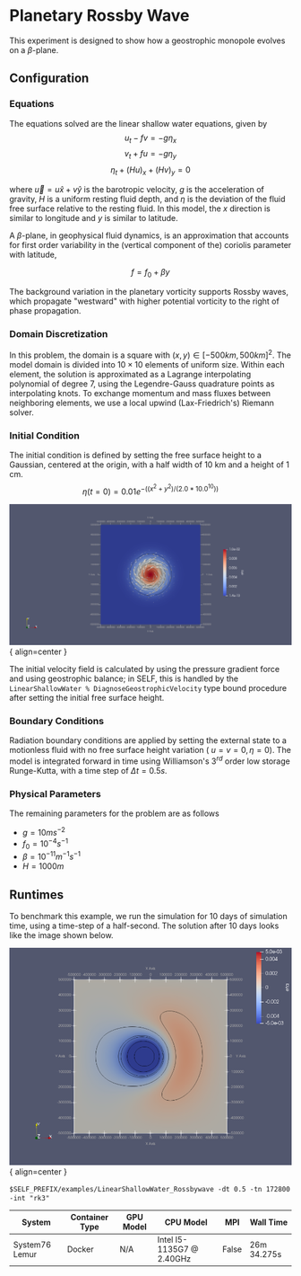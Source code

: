 # Planetary Rossby Wave
This experiment is designed to show how a geostrophic monopole evolves on a $\beta$-plane. 

## Configuration

### Equations

The equations solved are the linear shallow water equations, given by
$$
    u_t - fv = -g \eta_x
$$
$$
    v_t + fu = -g \eta_y
$$
$$
    \eta_t + (Hu)_x + (Hv)_y = 0
$$

where $\vec{u} =  u \hat{x} + v \hat{y}$ is the barotropic velocity, $g$ is the acceleration of gravity, $H$ is a uniform resting fluid depth, and $\eta$ is the deviation of the fluid free surface relative to the resting fluid. In this model, the $x$ direction is similar to longitude and $y$ is similar to latitude. 

A $\beta$-plane, in geophysical fluid dynamics, is an approximation that accounts for first order variability in the (vertical component of the) coriolis parameter with latitude, 

$$
    f = f_0 + \beta y
$$

The background variation in the planetary vorticity supports Rossby waves, which propagate "westward" with higher potential vorticity to the right of phase propagation.

### Domain Discretization
In this problem, the domain is a square with $(x,y) \in [-500km, 500km]^2$. The model domain is divided into $10\times 10$ elements of uniform size. Within each element, the solution is approximated as a Lagrange interpolating polynomial of degree 7, using the Legendre-Gauss quadrature points as interpolating knots. To exchange momentum and mass fluxes between neighboring elements, we use a local upwind (Lax-Friedrich's) Riemann solver.

### Initial Condition
The initial condition is defined by setting the free surface height to a Gaussian, centered at the origin, with a half width of 10 km and a height of 1 cm.
$$
    \eta(t=0) = 0.01e^{ -( (x^2 + y^2 )/(2.0*10.0^{10}) )}
$$

![Rossby Wave Initial Condition](./rossbywave_initialcondition.png){ align=center }

The initial velocity field is calculated by using the pressure gradient force and using geostrophic balance; in SELF, this is handled by the `LinearShallowWater % DiagnoseGeostrophicVelocity` type bound procedure after setting the initial free surface height.

### Boundary Conditions
Radiation boundary conditions are applied by setting the external state to a motionless fluid with no free surface height variation  ( $u=v=0, \eta = 0$). The model is integrated forward in time using Williamson's $3^{rd}$ order low storage Runge-Kutta, with a time step of $\Delta t = 0.5 s$. 

### Physical Parameters
The remaining parameters for the problem are as follows

* $g = 10 m s^{-2}$
* $f_0 = 10^{-4} s^{-1}$
* $\beta = 10^{-11} m^{-1} s^{-1}$
* $H = 1000 m$

## Runtimes

To benchmark this example, we run the simulation for 10 days of simulation time, using a time-step of a half-second.
The solution after 10 days looks like the image shown below.

![Rossby Wave Initial Condition](./rossbywave_day10.png){ align=center }

```
$SELF_PREFIX/examples/LinearShallowWater_Rossbywave -dt 0.5 -tn 172800 -int "rk3"
```

|  System  |  Container Type | GPU Model | CPU Model | MPI |  Wall Time |
| --- | --- | --- | --- | --- | --- | 
| System76 Lemur | Docker | N/A | Intel I5-1135G7 @ 2.40GHz | False | 26m 34.275s |


